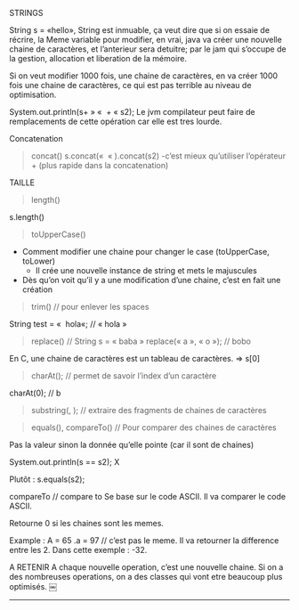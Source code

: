 
STRINGS

String s = «hello»,
String est inmuable, ça veut dire que si on essaie de récrire, la Meme variable pour modifier, en vrai, java va créer une nouvelle chaine de caractères, et l’anterieur sera detuitre; par le jam qui s’occupe de la gestion, allocation et liberation de la mémoire.

Si on veut modifier 1000 fois, une chaine de caractères, en va créer 1000 fois une chaine de caractères, ce qui est pas terrible au niveau de optimisation.

System.out.println(s+ » «  + « s2);
Le jvm compilateur peut faire de remplacements de cette opération car elle est tres lourde.

Concatenation
> concat()
s.concat(«  « ).concat(s2)
-c’est mieux qu’utiliser l’opérateur + (plus rapide dans la concatenation)


TAILLE
> length()

s.length()

> toUpperCase()
- Comment modifier une chaine pour changer le case (toUpperCase, toLower)
    - Il crée une nouvelle instance de string et mets le majuscules
- Dès qu’on voit qu’il y a une modification d’une chaine, c’est en fait une création

> trim() // pour enlever les spaces

String test = «  hola«; // « hola » 

> replace() // 
String s = « baba »
replace(« a », « o »); // bobo

En C, une chaine de caractères est un tableau de caractères. => s[0]

> charAt(); // permet de savoir l’index d’un caractère

charAt(0); // b

> substring(<index>, <nb>); // extraire des fragments de chaines de caractères

> equals(), compareTo(<str>)
// Pour comparer des chaines de caractères

Pas la valeur sinon la donnée qu’elle pointe (car il sont de chaines)

System.out.println(s == s2); X

Plutôt :
s.equals(s2);

compareTo // compare to
Se base sur le code ASCII. Il va comparer le code ASCII.

Retourne 0 si les chaines sont les memes.

Example :
A = 65
.a = 97
// c’est pas le meme. Il va retourner la difference  entre les 2. Dans cette exemple : -32.


A RETENIR
A chaque nouvelle operation, c’est une nouvelle chaine.
Si on a des nombreuses operations, on a des classes qui vont etre beaucoup plus optimisés.
￼

-----------------------------------

